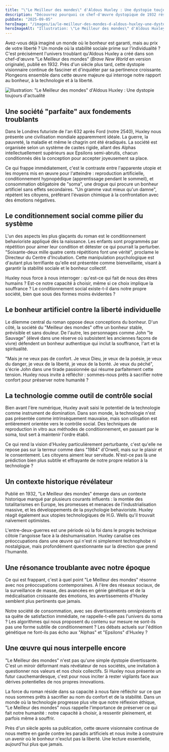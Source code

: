 ```yaml
---
title: "\"Le Meilleur des mondes\" d'Aldous Huxley : Une dystopie toujours d'actualité"
description: "Découvrez pourquoi ce chef-d'œuvre dystopique de 1932 résonne encore aujourd'hui avec ses thèmes de conditionnement social, bonheur artificiel et technologie."
pubDate: "2025-09-05"
heroImage: "/images/ia/le-meilleur-des-mondes-d-aldous-huxley-une-dystopie-toujours-d-actualite-hero.png"
heroImageAlt: "Illustration: \"Le Meilleur des mondes\" d'Aldous Huxley : Une dystopie toujours d'actualité"
---
```


Avez-vous déjà imaginé un monde où le bonheur est garanti, mais au prix de votre liberté ? Un monde où la stabilité sociale prime sur l'individualité ? C'est précisément l'univers troublant qu'Aldous Huxley a créé dans son chef-d'œuvre "Le Meilleur des mondes" (*Brave New World* en version originale), publié en 1932. Près d'un siècle plus tard, cette dystopie visionnaire continue de fasciner et d'inquiéter par sa pertinence croissante. Plongeons ensemble dans cette œuvre majeure qui interroge notre rapport au bonheur, à la technologie et à la liberté.


![Illustration: "Le Meilleur des mondes" d'Aldous Huxley : Une dystopie toujours d'actualité](/images/ia/le-meilleur-des-mondes-d-aldous-huxley-une-dystopie-toujours-d-actualite-inline.png)


## Une société "parfaite" aux fondements troublants

Dans le Londres futuriste de l'an 632 après Ford (notre 2540), Huxley nous présente une civilisation mondiale apparemment idéale. La guerre, la pauvreté, la maladie et même le chagrin ont été éradiqués. La société est organisée selon un système de castes rigide, allant des Alphas intellectuellement supérieurs aux Epsilons semi-abrutis, chacun conditionnés dès la conception pour accepter joyeusement sa place.

Ce qui frappe immédiatement, c'est le contraste entre l'apparente utopie et les moyens mis en œuvre pour l'atteindre : reproduction artificielle, conditionnement hypnopédique (apprentissage pendant le sommeil), et consommation obligatoire de "soma", une drogue qui procure un bonheur artificiel sans effets secondaires. "Un gramme vaut mieux qu'un damne", répètent les citoyens, préférant l'évasion chimique à la confrontation avec des émotions négatives.

## Le conditionnement social comme pilier du système

L'un des aspects les plus glaçants du roman est le conditionnement behavioriste appliqué dès la naissance. Les enfants sont programmés par répétition pour aimer leur condition et détester ce qui pourrait la perturber. "Soixante-deux mille quatre cents répétitions font une vérité", proclame le Directeur du Centre d'Incubation. Cette manipulation psychologique est d'autant plus terrifiante qu'elle est présentée comme bienveillante, visant à garantir la stabilité sociale et le bonheur collectif.

Huxley nous force à nous interroger : qu'est-ce qui fait de nous des êtres humains ? Est-ce notre capacité à choisir, même si ce choix implique la souffrance ? Le conditionnement social existe-t-il dans notre propre société, bien que sous des formes moins évidentes ?

## Le bonheur artificiel contre la liberté individuelle

Le dilemme central du roman oppose deux conceptions du bonheur. D'un côté, la société du "Meilleur des mondes" offre un bonheur stable, prévisible et sans douleur. De l'autre, les personnages comme John "le Sauvage" (élevé dans une réserve où subsistent les anciennes façons de vivre) défendent un bonheur authentique qui inclut la souffrance, l'art et la spiritualité.

"Mais je ne veux pas de confort. Je veux Dieu, je veux de la poésie, je veux du danger, je veux de la liberté, je veux de la bonté. Je veux du péché", s'écrie John dans une tirade passionnée qui résume parfaitement cette tension. Huxley nous invite à réfléchir : sommes-nous prêts à sacrifier notre confort pour préserver notre humanité ?

## La technologie comme outil de contrôle social

Bien avant l'ère numérique, Huxley avait saisi le potentiel de la technologie comme instrument de domination. Dans son monde, la technologie n'est pas présentée comme intrinsèquement mauvaise, mais son utilisation est entièrement orientée vers le contrôle social. Des techniques de reproduction in vitro aux méthodes de conditionnement, en passant par le soma, tout sert à maintenir l'ordre établi.

Ce qui rend la vision d'Huxley particulièrement perturbante, c'est qu'elle ne repose pas sur la terreur comme dans "1984" d'Orwell, mais sur le plaisir et le consentement. Les citoyens aiment leur servitude. N'est-ce pas là une prédiction bien plus subtile et effrayante de notre propre relation à la technologie ?

## Un contexte historique révélateur

Publié en 1932, "Le Meilleur des mondes" émerge dans un contexte historique marqué par plusieurs courants influents : la montée des totalitarismes en Europe, les promesses et menaces de l'industrialisation massive, et les développements de la psychologie behavioriste. Huxley réagit également aux utopies technologiques de H.G. Wells qu'il trouvait naïvement optimistes.

L'entre-deux-guerres est une période où la foi dans le progrès technique côtoie l'angoisse face à la déshumanisation. Huxley canalise ces préoccupations dans une œuvre qui n'est ni simplement technophobe ni nostalgique, mais profondément questionnante sur la direction que prend l'humanité.

## Une résonance troublante avec notre époque

Ce qui est frappant, c'est à quel point "Le Meilleur des mondes" résonne avec nos préoccupations contemporaines. À l'ère des réseaux sociaux, de la surveillance de masse, des avancées en génie génétique et de la médicalisation croissante des émotions, les avertissements d'Huxley semblent plus pertinents que jamais.

Notre société de consommation, avec ses divertissements omniprésents et sa quête de satisfaction immédiate, ne rappelle-t-elle pas l'univers du soma ? Les algorithmes qui nous proposent du contenu sur mesure ne sont-ils pas une forme subtile de conditionnement ? Les débats actuels sur l'édition génétique ne font-ils pas écho aux "Alphas" et "Epsilons" d'Huxley ?

## Une œuvre qui nous interpelle encore

"Le Meilleur des mondes" n'est pas qu'une simple dystopie divertissante. C'est un miroir déformant mais révélateur de nos sociétés, une invitation à questionner nos valeurs et nos choix collectifs. Si Huxley nous présente un futur cauchemardesque, c'est pour nous inciter à rester vigilants face aux dérives potentielles de nos propres innovations.

La force du roman réside dans sa capacité à nous faire réfléchir sur ce que nous sommes prêts à sacrifier au nom du confort et de la stabilité. Dans un monde où la technologie progresse plus vite que notre réflexion éthique, "Le Meilleur des mondes" nous rappelle l'importance de préserver ce qui fait notre humanité : notre capacité à choisir, à ressentir pleinement, et parfois même à souffrir.

Près d'un siècle après sa publication, cette œuvre visionnaire continue de nous mettre en garde contre les paradis artificiels et nous invite à construire un avenir où le bonheur n'exclut pas la liberté. Une lecture essentielle, aujourd'hui plus que jamais.